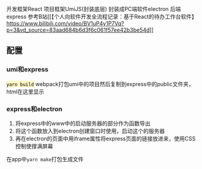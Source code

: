 开发框架React    项目框架UmiJS(封装底层)    封装成PC端软件electron    后端express
参考B站[[【个人向软件开发全流程记录：基于React的待办工作台软件】https://www.bilibili.com/video/BV1uP4y1P7Vq?p=3&vd_source=83aad684b6d3f6c061f57ee42b3be54d]]

## 配置
### umi和express
<mark style="background: #FFF3A3A6;">`yarn build`</mark> webpack打包umi中的项目然后复制到express中的public文件夹，html在这里显示
### express和electron
1. 将express中的www中的启动服务器的部分作为函数导出
2. 将这个函数放入到electron创建窗口时使用，启动这个的服务器
3. 再在electron的页面中用iframe属性将express页面的链接放进来，使用CSS控制使撑满屏幕

在app中`yarn make`打包生成文件
